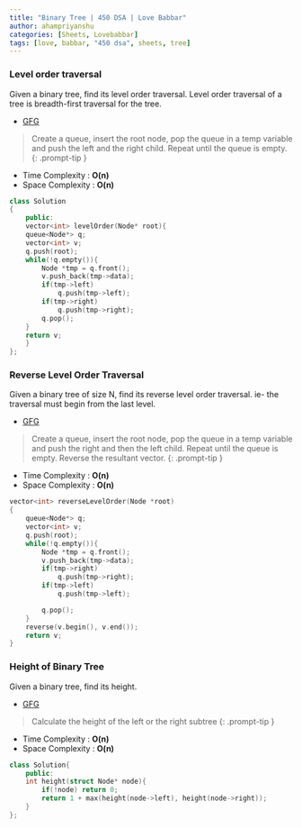 ```yaml
---
title: "Binary Tree | 450 DSA | Love Babbar"
author: ahampriyanshu
categories: [Sheets, Lovebabbar]
tags: [love, babbar, "450 dsa", sheets, tree]
---
```


### Level order traversal

Given a binary tree, find its level order traversal. Level order traversal of a tree is breadth-first traversal for the tree.

- [GFG](https://practice.geeksforgeeks.org/problems/level-order-traversal/1#)

> Create a queue, insert the root node, pop the queue in a temp variable and push the left and the right child. Repeat until the queue is empty.
> {: .prompt-tip }

- Time Complexity : **O(n)**
- Space Complexity : **O(n)**

```cpp
class Solution
{
    public:
    vector<int> levelOrder(Node* root){
    queue<Node*> q;
    vector<int> v;
    q.push(root);
    while(!q.empty()){
        Node *tmp = q.front();
        v.push_back(tmp->data);
        if(tmp->left)
            q.push(tmp->left);
        if(tmp->right)
            q.push(tmp->right);
        q.pop();
    }
    return v;
    }
};
```

### Reverse Level Order Traversal

Given a binary tree of size N, find its reverse level order traversal. ie- the traversal must begin from the last level.

- [GFG](https://practice.geeksforgeeks.org/problems/reverse-level-order-traversal/1#)

> Create a queue, insert the root node, pop the queue in a temp variable and push the right and then the left child. Repeat until the queue is empty. Reverse the resultant vector.
> {: .prompt-tip }

- Time Complexity : **O(n)**
- Space Complexity : **O(n)**

```cpp
vector<int> reverseLevelOrder(Node *root)
{
    queue<Node*> q;
    vector<int> v;
    q.push(root);
    while(!q.empty()){
        Node *tmp = q.front();
        v.push_back(tmp->data);
        if(tmp->right)
            q.push(tmp->right);
        if(tmp->left)
            q.push(tmp->left);

        q.pop();
    }
    reverse(v.begin(), v.end());
    return v;
}
```

### Height of Binary Tree

Given a binary tree, find its height.

- [GFG](https://practice.geeksforgeeks.org/problems/height-of-binary-tree/1#)

> Calculate the height of the left or the right subtree
> {: .prompt-tip }

- Time Complexity : **O(n)**
- Space Complexity : **O(n)**

```cpp
class Solution{
    public:
    int height(struct Node* node){
        if(!node) return 0;
        return 1 + max(height(node->left), height(node->right));
    }
};
```
